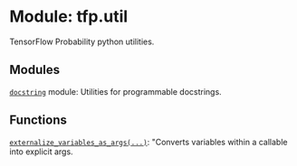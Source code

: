 <div itemscope itemtype="http://developers.google.com/ReferenceObject">
<meta itemprop="name" content="tfp.util" />
<meta itemprop="path" content="Stable" />
</div>

# Module: tfp.util

TensorFlow Probability python utilities.

## Modules

[`docstring`](../tfp/util/docstring.md) module: Utilities for programmable docstrings.

## Functions

[`externalize_variables_as_args(...)`](../tfp/util/externalize_variables_as_args.md): "Converts variables within a callable into explicit args.

